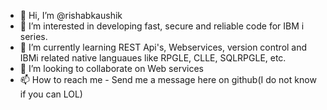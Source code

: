 - 👋 Hi, I’m @rishabkaushik
- 👀 I’m interested in developing fast, secure and reliable code for IBM i series.
- 🌱 I’m currently learning REST Api's, Webservices, version control and IBMi related native languaues like RPGLE, CLLE, SQLRPGLE, etc.
- 💞️ I’m looking to collaborate on Web services
- 📫 How to reach me - Send me a message here on github(I do not know if you can LOL)
<!---
rishabkaushik/rishabkaushik is a ✨ special ✨ repository because its `README.md` (this file) appears on your GitHub profile.
You can click the Preview link to take a look at your changes.
--->

